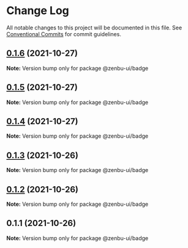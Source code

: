 # Change Log

All notable changes to this project will be documented in this file.
See [Conventional Commits](https://conventionalcommits.org) for commit guidelines.

## [0.1.6](https://github.com/KodepandaID/zenbu-ui/compare/@zenbu-ui/badge@0.1.5...@zenbu-ui/badge@0.1.6) (2021-10-27)

**Note:** Version bump only for package @zenbu-ui/badge





## [0.1.5](https://github.com/KodepandaID/zenbu-ui/compare/@zenbu-ui/badge@0.1.4...@zenbu-ui/badge@0.1.5) (2021-10-27)

**Note:** Version bump only for package @zenbu-ui/badge





## [0.1.4](https://github.com/KodepandaID/zenbu-ui/compare/@zenbu-ui/badge@0.1.3...@zenbu-ui/badge@0.1.4) (2021-10-27)

**Note:** Version bump only for package @zenbu-ui/badge





## [0.1.3](https://github.com/KodepandaID/zenbu-ui/compare/@zenbu-ui/badge@0.1.2...@zenbu-ui/badge@0.1.3) (2021-10-26)

**Note:** Version bump only for package @zenbu-ui/badge





## [0.1.2](https://github.com/KodepandaID/zenbu-ui/compare/@zenbu-ui/badge@0.1.1...@zenbu-ui/badge@0.1.2) (2021-10-26)

**Note:** Version bump only for package @zenbu-ui/badge





## 0.1.1 (2021-10-26)

**Note:** Version bump only for package @zenbu-ui/badge
